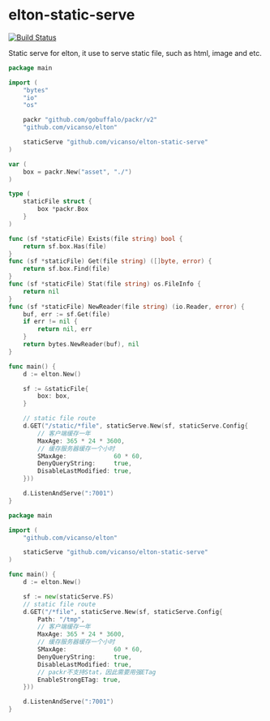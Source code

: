 # elton-static-serve

[![Build Status](https://img.shields.io/travis/vicanso/elton-static-serve.svg?label=linux+build)](https://travis-ci.org/vicanso/elton-static-serve)


Static serve for elton, it use to serve static file, such as html, image and etc.

```go
package main

import (
	"bytes"
	"io"
	"os"

	packr "github.com/gobuffalo/packr/v2"
	"github.com/vicanso/elton"

	staticServe "github.com/vicanso/elton-static-serve"
)

var (
	box = packr.New("asset", "./")
)

type (
	staticFile struct {
		box *packr.Box
	}
)

func (sf *staticFile) Exists(file string) bool {
	return sf.box.Has(file)
}
func (sf *staticFile) Get(file string) ([]byte, error) {
	return sf.box.Find(file)
}
func (sf *staticFile) Stat(file string) os.FileInfo {
	return nil
}
func (sf *staticFile) NewReader(file string) (io.Reader, error) {
	buf, err := sf.Get(file)
	if err != nil {
		return nil, err
	}
	return bytes.NewReader(buf), nil
}

func main() {
	d := elton.New()

	sf := &staticFile{
		box: box,
	}

	// static file route
	d.GET("/static/*file", staticServe.New(sf, staticServe.Config{
		// 客户端缓存一年
		MaxAge: 365 * 24 * 3600,
		// 缓存服务器缓存一个小时
		SMaxAge:             60 * 60,
		DenyQueryString:     true,
		DisableLastModified: true,
	}))

	d.ListenAndServe(":7001")
}
```


```go
package main

import (
	"github.com/vicanso/elton"

	staticServe "github.com/vicanso/elton-static-serve"
)

func main() {
	d := elton.New()

	sf := new(staticServe.FS)
	// static file route
	d.GET("/*file", staticServe.New(sf, staticServe.Config{
		Path: "/tmp",
		// 客户端缓存一年
		MaxAge: 365 * 24 * 3600,
		// 缓存服务器缓存一个小时
		SMaxAge:             60 * 60,
		DenyQueryString:     true,
		DisableLastModified: true,
		// packr不支持Stat，因此需要用强ETag 
		EnableStrongETag: true,
	}))

	d.ListenAndServe(":7001")
}
```